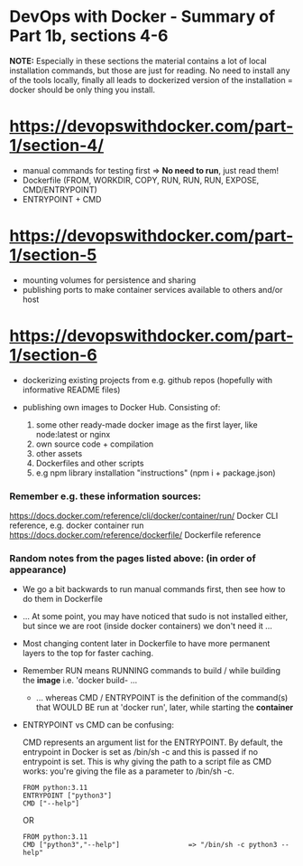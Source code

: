 # DevOps with Docker - Summary of Part 1b, sections 4-6

**NOTE:** Especially in these sections the material contains a lot of local installation commands,
but those are just for reading. No need to install any of the tools locally, finally all leads 
to dockerized version of the installation = docker should be only thing you install.

https://devopswithdocker.com/part-1/section-4/
==============================================
 
- manual commands for testing first => **No need to run**, just read them!
- Dockerfile  (FROM, WORKDIR, COPY, RUN, RUN, RUN, EXPOSE, CMD/ENTRYPOINT)
- ENTRYPOINT + CMD
 
https://devopswithdocker.com/part-1/section-5
=============================================
 
- mounting volumes for persistence and sharing
- publishing ports to make container services available to others and/or host
 
 
https://devopswithdocker.com/part-1/section-6
=============================================
 
- dockerizing existing projects from e.g. github repos (hopefully with informative README files)
- publishing own images to Docker Hub.   Consisting of: 

   1. some other ready-made docker image as the first layer, like node:latest  or nginx 
   2. own source code + compilation 
   3. other assets
   4. Dockerfiles and other scripts
   5. e.g npm library installation "instructions" (npm i  + package.json)

### Remember e.g. these information sources:
https://docs.docker.com/reference/cli/docker/container/run/  Docker CLI reference, e.g.  docker container run
https://docs.docker.com/reference/dockerfile/     Dockerfile reference


### Random notes from the pages listed above: (in order of appearance)

- We go a bit backwards to run manual commands first, then see how to do them in Dockerfile

- ... At some point, you may have noticed that sudo is not installed either, but since we are root (inside docker containers) we don't need it ...

- Most changing content later in Dockerfile to have more permanent layers to the top for faster caching.

- Remember RUN means RUNNING commands to build / while building the **image** i.e. 'docker build- ...

   - ... whereas CMD / ENTRYPOINT is the definition of the command(s) that WOULD BE run at 'docker run', later, while starting the **container**

- ENTRYPOINT vs CMD can be confusing:

   CMD represents an argument list for the ENTRYPOINT. By default, the entrypoint in Docker is set as /bin/sh -c and this is passed if no entrypoint is set. This is why giving the path to a script file as CMD works: you're giving the file as a parameter to /bin/sh -c.

   ```
   FROM python:3.11
   ENTRYPOINT ["python3"]
   CMD ["--help"]
   ```

   OR

   ```
   FROM python:3.11
   CMD ["python3","--help"]                 => "/bin/sh -c python3 --help"
   ```